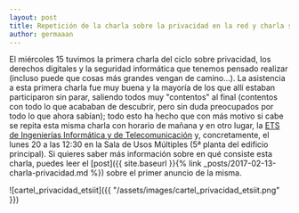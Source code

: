 ```yaml
---
layout: post
title: Repetición de la charla sobre la privacidad en la red y charla sobre Tor
author: germaaan
---
```


El miércoles 15 tuvimos la primera charla del ciclo sobre privacidad, los derechos digitales y la seguridad informática que tenemos pensado realizar (incluso puede que cosas más grandes vengan de camino...). La asistencia a esta primera charla fue muy buena y la mayoría de los que allí estaban participaron sin parar, saliendo todos muy "contentos" al final (contentos con todo lo que acababan de descubrir, pero sin duda preocupados por todo lo que ahora sabían); todo esto ha hecho que con más motivo si cabe se repita esta misma charla con horario de mañana y en otro lugar, la [ETS de Ingenierías Informática y de Telecomunicación](https://www.openstreetmap.org/#map=19/37.19703/-3.62455) y, concretamente, el lunes 20 a las 12:30 en la Sala de Usos Múltiples (5ª planta del edificio principal). Si quieres saber más información sobre en qué consiste esta charla, puedes leer el [post]({{ site.baseurl }}{% link _posts/2017-02-13-charla-privacidad.md %}) sobre el primer anuncio de la misma.

![cartel_privacidad_etsiit]({{ "/assets/images/cartel_privacidad_etsiit.png" }})
